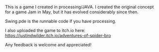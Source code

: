 This is a game I created in processing/JAVA. I created the original concept for a game Jam in May, but it has evolved considerably since then.  

Swing.pde is the runnable code if you have processing. 

I also uploaded the game to itch.io here: https://justindwilder.itch.io/adventures-of-spider-bro

Any feedback is welcome and appreciated! 
